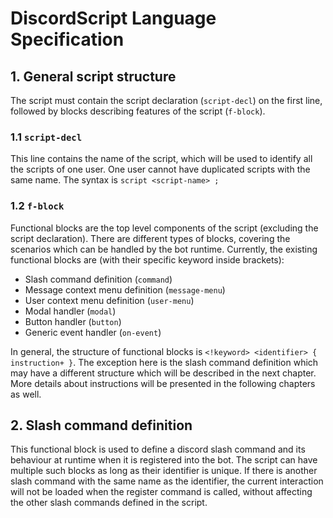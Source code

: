 # DiscordScript Language Specification

## 1. General script structure

The script must contain the script declaration (`script-decl`) on the first line, followed by blocks describing features of the script (`f-block`).

### 1.1 `script-decl`

This line contains the name of the script, which will be used to identify all the scripts of one user. One user cannot have duplicated scripts with the same name. The syntax is `script <script-name> ;`

### 1.2 `f-block`

Functional blocks are the top level components of the script (excluding the script declaration). There are different types of blocks, covering the scenarios which can be handled by the bot runtime. Currently, the existing functional blocks are (with their specific keyword inside brackets):
- Slash command definition (`command`)
- Message context menu definition (`message-menu`)
- User context menu definition (`user-menu`)
- Modal handler (`modal`)
- Button handler (`button`)
- Generic event handler (`on-event`)

In general, the structure of functional blocks is `<!keyword> <identifier> { instruction+ }`. The exception here is the slash command definition which may have a different structure which will be described in the next chapter. More details about instructions will be presented in the following chapters as well.

## 2. Slash command definition

This functional block is used to define a discord slash command and its behaviour at runtime when it is registered into the bot. The script can have multiple such blocks as long as their identifier is unique. If there is another slash command with the same name as the identifier, the current interaction will not be loaded when the register command is called, without affecting the other slash commands defined in the script.
